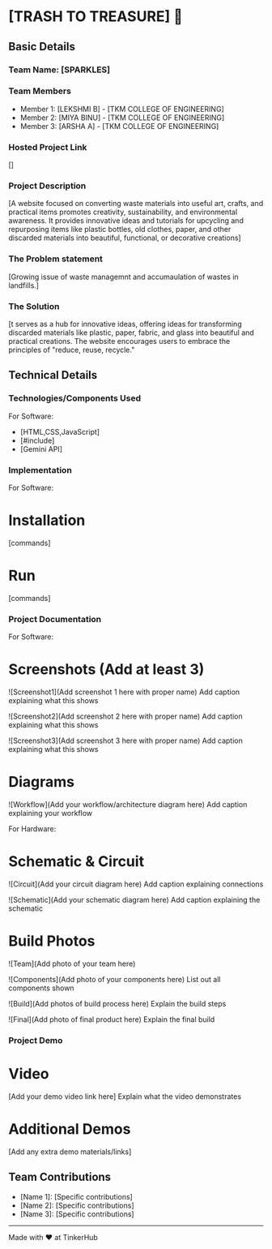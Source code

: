 # [TRASH TO TREASURE] 🎯


## Basic Details
### Team Name: [SPARKLES]


### Team Members
- Member 1: [LEKSHMI B] - [TKM COLLEGE OF ENGINEERING]
- Member 2: [MIYA BINU] - [TKM COLLEGE OF ENGINEERING]
- Member 3: [ARSHA A]   - [TKM COLLEGE OF ENGINEERING]

### Hosted Project Link
[]

### Project Description
[A website focused on converting waste materials into useful art, crafts, and practical items promotes creativity, sustainability, and environmental awareness. It provides innovative ideas and tutorials for upcycling and repurposing items like plastic bottles, old clothes, paper, and other discarded materials into beautiful, functional, or decorative creations]

### The Problem statement
[Growing issue of waste managemnt and accumaulation of wastes in landfills.]

### The Solution
[t serves as a hub for innovative ideas, offering ideas for transforming discarded materials like plastic, paper, fabric, and glass into beautiful and practical creations. The website encourages users to embrace the principles of "reduce, reuse, recycle."

## Technical Details
### Technologies/Components Used
For Software:
- [HTML,CSS,JavaScript]
- [#include]
- [Gemini API]


### Implementation
For Software:
# Installation
[commands]

# Run
[commands]

### Project Documentation
For Software:

# Screenshots (Add at least 3)
![Screenshot1](Add screenshot 1 here with proper name)
Add caption explaining what this shows

![Screenshot2](Add screenshot 2 here with proper name)
Add caption explaining what this shows

![Screenshot3](Add screenshot 3 here with proper name)
Add caption explaining what this shows

# Diagrams
![Workflow](Add your workflow/architecture diagram here)
Add caption explaining your workflow

For Hardware:

# Schematic & Circuit
![Circuit](Add your circuit diagram here)
Add caption explaining connections

![Schematic](Add your schematic diagram here)
Add caption explaining the schematic

# Build Photos
![Team](Add photo of your team here)


![Components](Add photo of your components here)
List out all components shown

![Build](Add photos of build process here)
Explain the build steps

![Final](Add photo of final product here)
Explain the final build

### Project Demo
# Video
[Add your demo video link here]
Explain what the video demonstrates

# Additional Demos
[Add any extra demo materials/links]

## Team Contributions
- [Name 1]: [Specific contributions]
- [Name 2]: [Specific contributions]
- [Name 3]: [Specific contributions]

---
Made with ❤ at TinkerHub
